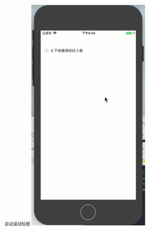 自动滚动标题
<img src="https://github.com/DDCry/DDTitleRollView/blob/master/DDTitleRollView/2018-09-13_18-25-26.gif" width="375" />
